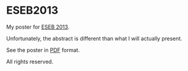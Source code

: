 # ESEB2013

My poster for [ESEB 2013](https://eseb2013.com/).

Unfortunately, the abstract is different than what I will actually present.

See the poster in [PDF](https://github.com/yoavram/ESEB2013/blob/master/poster.pdf?raw=true) format.

All rights reserved.
